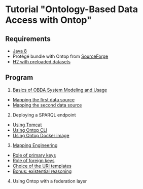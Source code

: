 Tutorial "Ontology-Based Data Access with Ontop"
=====================================================================================================

Requirements
------------

* [Java 8](http://www.oracle.com/technetwork/java/javase/downloads/index.html)
* Protégé bundle with Ontop from [SourceForge](https://sourceforge.net/projects/ontop4obda/files/ontop-3.0.0-beta-2/)
* [H2 with preloaded datasets](./h2.zip)

Program
-------

1. [Basics of OBDA System Modeling and Usage](basic)
  * [Mapping the first data source](basic/university-1.md)
  * [Mapping the second data source](basic/university-2.md)
2. Deploying a SPARQL endpoint
  * [Using Tomcat](endpoint/endpoint-tomcat.md)
  * [Using Ontop CLI](endpoint/endpoint-cli.md)
  * [Using Ontop Docker image](endpoint/endpoint-docker.md)
3. [Mapping Engineering](mapping)
  * [Role of primary keys](mapping/primary-keys.md)
  * [Role of foreign keys](mapping/foreign-keys.md)
  * [Choice of the URI templates](mapping/uri-templates.md)
  * [Bonus: existential reasoning](mapping/existential.md)
4. Using Ontop with a federation layer

